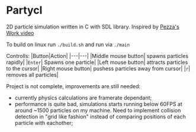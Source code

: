 # Partycl

2D particle simulation written in C with SDL library. Inspired by [Pezza's Work video](https://www.youtube.com/watch?v=9IULfQH7E90&t=322s)

To build on linux run `./build.sh` and run via `./main`

Controlls:
|Button|Action|
|---|---|
|Middle mouse button| spawns particles rapidly|
|`Enter`| Spawns one particle|
|Left mouse button| attracts particles to the cursor|
|Right mouse button| pushess particles away from cursor|
|`r`| removes all particles|

Project is not complete, improvements are still needed:
- currently physics calculations are framerate dependant;
- performance is quite bad, simulations starts running below 60FPS at around ~1500 particles on my machine. Need to implement collision detection in "grid like fashion" instead of comparing positions of each particle with eachother;
